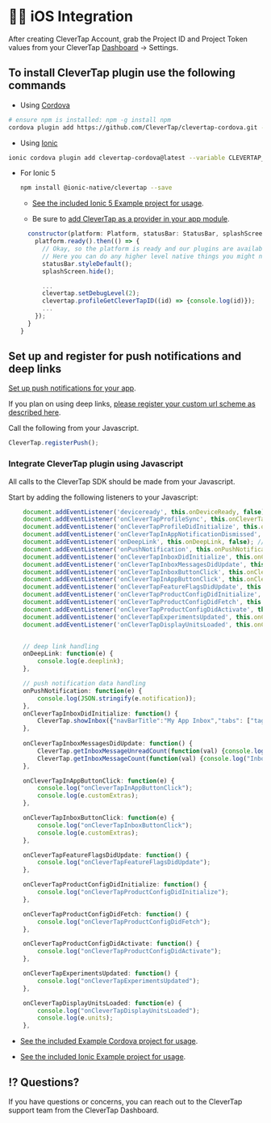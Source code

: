 # 👩‍💻 iOS Integration

After creating CleverTap Account, grab the Project ID and Project Token values from your CleverTap [Dashboard](https://dashboard.clevertap.com) -> Settings.

## To install CleverTap plugin use the following commands

+ Using [Cordova](https://cordova.apache.org/docs/en/latest/)  

```sh
# ensure npm is installed: npm -g install npm
cordova plugin add https://github.com/CleverTap/clevertap-cordova.git --variable CLEVERTAP_ACCOUNT_ID="YOUR CLEVERTAP PROJECT ID" --variable CLEVERTAP_TOKEN="YOUR CELVERTAP PROJECT TOKEN"
```

+ Using [Ionic](https://ionicframework.com/docs)  

```sh
ionic cordova plugin add clevertap-cordova@latest --variable CLEVERTAP_ACCOUNT_ID="YOUR CLEVERTAP PROJECT ID" --variable CLEVERTAP_TOKEN="YOUR CELVERTAP PROJECT TOKEN"
```
  + For Ionic 5
  
    ```sh
    npm install @ionic-native/clevertap --save 
    ```
    - [See the included Ionic 5 Example project for usage](/Samples/IonicCordova/IonicCordovaAngularProject/src/app/app.component.ts).

    - Be sure to [add CleverTap as a provider in your app module](/Samples/IonicCordova/IonicCordovaAngularProject/src/app/app.module.ts). 
    ```javascript
      constructor(platform: Platform, statusBar: StatusBar, splashScreen: SplashScreen, clevertap: CleverTap) {
        platform.ready().then(() => {
          // Okay, so the platform is ready and our plugins are available.
          // Here you can do any higher level native things you might need.
          statusBar.styleDefault();
          splashScreen.hide();

          ...
          clevertap.setDebugLevel(2);
          clevertap.profileGetCleverTapID((id) => {console.log(id)});
          ...
        });
      }
    }

    ```

## Set up and register for push notifications and deep links

[Set up push notifications for your app](https://developer.apple.com/documentation/usernotifications/registering_your_app_with_apns).

If you plan on using deep links, [please register your custom url scheme as described here](https://developer.apple.com/documentation/xcode/defining-a-custom-url-scheme-for-your-app).

Call the following from your Javascript.

```javascript
CleverTap.registerPush();
```

### Integrate CleverTap plugin using Javascript

All calls to the CleverTap SDK should be made from your Javascript.

Start by adding the following listeners to your Javascript:

```javascript
    document.addEventListener('deviceready', this.onDeviceReady, false);
    document.addEventListener('onCleverTapProfileSync', this.onCleverTapProfileSync, false); // optional: to be notified of CleverTap user profile synchronization updates
    document.addEventListener('onCleverTapProfileDidInitialize', this.onCleverTapProfileDidInitialize, false); // optional, to be notified when the CleverTap user profile is initialized
    document.addEventListener('onCleverTapInAppNotificationDismissed', this.onCleverTapInAppNotificationDismissed, false); // optional, to be receive a callback with custom in-app notification click data
    document.addEventListener('onDeepLink', this.onDeepLink, false); // optional, register to receive deep links.
    document.addEventListener('onPushNotification', this.onPushNotification, false); // optional, register to receive push notification payloads.
    document.addEventListener('onCleverTapInboxDidInitialize', this.onCleverTapInboxDidInitialize, false); // optional, to check if CleverTap Inbox intialized
    document.addEventListener('onCleverTapInboxMessagesDidUpdate', this.onCleverTapInboxMessagesDidUpdate, false); // optional, to check if CleverTap Inbox Messages were updated
    document.addEventListener('onCleverTapInboxButtonClick', this.onCleverTapInboxButtonClick, false); // optional, to check if Inbox button was clicked with custom payload
    document.addEventListener('onCleverTapInAppButtonClick', this.onCleverTapInAppButtonClick, false); // optional, to check if InApp button was clicked with custom payload
    document.addEventListener('onCleverTapFeatureFlagsDidUpdate', this.onCleverTapFeatureFlagsDidUpdate, false); // optional, to check if Feature Flags were updated
    document.addEventListener('onCleverTapProductConfigDidInitialize', this.onCleverTapProductConfigDidInitialize, false); // optional, to check if Product Config was initialized
    document.addEventListener('onCleverTapProductConfigDidFetch', this.onCleverTapProductConfigDidFetch, false); // optional, to check if Product Configs were updated
    document.addEventListener('onCleverTapProductConfigDidActivate', this.onCleverTapProductConfigDidActivate, false); // optional, to check if Product Configs were activated
    document.addEventListener('onCleverTapExperimentsUpdated', this.onCleverTapExperimentsUpdated, false); // optional, to check if Dynamic Variable Experiments were updated
    document.addEventListener('onCleverTapDisplayUnitsLoaded', this.onCleverTapDisplayUnitsLoaded, false); // optional, to check if Native Display units were loaded


    // deep link handling  
    onDeepLink: function(e) {
        console.log(e.deeplink);  
    },

    // push notification data handling
    onPushNotification: function(e) {
        console.log(JSON.stringify(e.notification));
    },
    onCleverTapInboxDidInitialize: function() {
        CleverTap.showInbox({"navBarTitle":"My App Inbox","tabs": ["tag1", "tag2"],"navBarColor":"#FF0000"});
    },
    
    onCleverTapInboxMessagesDidUpdate: function() {
        CleverTap.getInboxMessageUnreadCount(function(val) {console.log("Inbox unread message count"+val);})
        CleverTap.getInboxMessageCount(function(val) {console.log("Inbox read message count"+val);});
    },

    onCleverTapInAppButtonClick: function(e) {
        console.log("onCleverTapInAppButtonClick");
        console.log(e.customExtras);
    },

    onCleverTapInboxButtonClick: function(e) {
        console.log("onCleverTapInboxButtonClick");
        console.log(e.customExtras);
    },

    onCleverTapFeatureFlagsDidUpdate: function() {
        console.log("onCleverTapFeatureFlagsDidUpdate");
    },

    onCleverTapProductConfigDidInitialize: function() {
        console.log("onCleverTapProductConfigDidInitialize");
    },

    onCleverTapProductConfigDidFetch: function() {
        console.log("onCleverTapProductConfigDidFetch");
    },

    onCleverTapProductConfigDidActivate: function() {
        console.log("onCleverTapProductConfigDidActivate");
    },

    onCleverTapExperimentsUpdated: function() {
        console.log("onCleverTapExperimentsUpdated");
    },

    onCleverTapDisplayUnitsLoaded: function(e) {
        console.log("onCleverTapDisplayUnitsLoaded");
        console.log(e.units);
    },
```

- [See the included Example Cordova project for usage](/Samples/Cordova/ExampleProject/www/js/index.js).  

- [See the included Ionic Example project for usage](/Samples/IonicCordova/IonicCordovaAngularProject/src/app/app.component.ts).

## ⁉️ Questions? #

 If you have questions or concerns, you can reach out to the CleverTap support team from the CleverTap Dashboard. 
 
